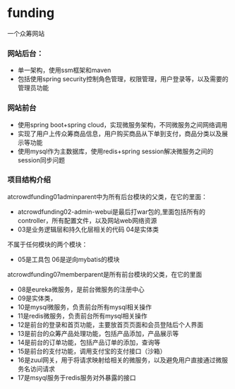 # funding
一个众筹网站
### 网站后台：
* 单一架构，使用ssm框架和maven
* 包括使用spring security控制角色管理，权限管理，用户登录等，以及需要的管理员功能

### 网站前台
* 使用spring boot+spring cloud，实现微服务架构，不同微服务之间网络调用
* 实现了用户上传众筹商品信息，用户购买商品从下单到支付，商品分类以及展示等功能
* 使用mysql作为主数据库，使用redis+spring session解决微服务之间的session同步问题

### 项目结构介绍
atcrowdfunding01adminparent中为所有后台模块的父类，在它的里面：
* atcrowdfunding02-admin-webui是最后打war包的,里面包括所有的controller，所有配置文件，以及网站web网络资源
* 03是业务逻辑层和持久化层相关的代码 04是实体类

不属于任何模块的两个模块：
* 05是工具包 06是逆向mybatis的模块

atcrowdfunding07memberparent是所有前台模块的父类，在它的里面
* 08是eureka微服务，是前台微服务的注册中心
* 09是实体类，
* 10是mysql微服务，负责前台所有mysql相关操作
* 11是redis微服务，负责前台所有mysql相关操作
* 12是前台的登录和首页功能，主要放首页页面和会员登陆后个人界面
* 13是前台的众筹产品处理功能，包括产品添加，产品展示等
* 14是前台的订单功能，包括产品订单的添加，查询等
* 15是前台的支付功能，调用支付宝的支付接口（沙箱）
* 16是zuul网关，用于将请求映射给相关的微服务，以及避免用户直接通过微服务名访问请求
* 17是msyql服务于redis服务对外暴露的接口

